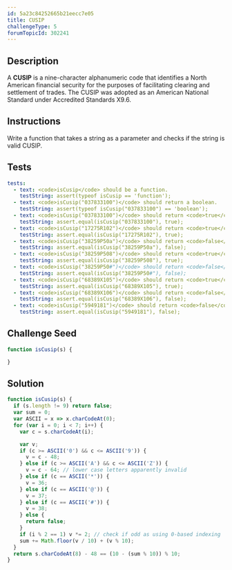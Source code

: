 ```yaml
---
id: 5a23c84252665b21eecc7e05
title: CUSIP
challengeType: 5
forumTopicId: 302241
---
```


## Description

<section id='description'>

A **CUSIP** is a nine-character alphanumeric code that identifies a North American financial security for the purposes of facilitating clearing and settlement of trades. The CUSIP was adopted as an American National Standard under Accredited Standards X9.6.

</section>

## Instructions

<section id='instructions'>

Write a function that takes a string as a parameter and checks if the string is valid CUSIP.

</section>

## Tests

<section id='tests'>

```yml
tests:
  - text: <code>isCusip</code> should be a function.
    testString: assert(typeof isCusip == 'function');
  - text: <code>isCusip("037833100")</code> should return a boolean.
    testString: assert(typeof isCusip("037833100") == 'boolean');
  - text: <code>isCusip("037833100")</code> should return <code>true</code>.
    testString: assert.equal(isCusip("037833100"), true);
  - text: <code>isCusip("17275R102")</code> should return <code>true</code>.
    testString: assert.equal(isCusip("17275R102"), true);
  - text: <code>isCusip("38259P50a")</code> should return <code>false</code>.
    testString: assert.equal(isCusip("38259P50a"), false);
  - text: <code>isCusip("38259P508")</code> should return <code>true</code>.
    testString: assert.equal(isCusip("38259P508"), true);
  - text: <code>isCusip("38259P50#")</code> should return <code>false</code>.
    testString: assert.equal(isCusip("38259P50#"), false);
  - text: <code>isCusip("68389X105")</code> should return <code>true</code>.
    testString: assert.equal(isCusip("68389X105"), true);
  - text: <code>isCusip("68389X106")</code> should return <code>false</code>.
    testString: assert.equal(isCusip("68389X106"), false);
  - text: <code>isCusip("5949181")</code> should return <code>false</code>.
    testString: assert.equal(isCusip("5949181"), false);
```

</section>

## Challenge Seed

<section id='challengeSeed'>

<div id='js-seed'>

```js
function isCusip(s) {

}
```

</div>

</section>

## Solution

<section id='solution'>

```js
function isCusip(s) {
  if (s.length != 9) return false;
  var sum = 0;
  var ASCII = x => x.charCodeAt(0);
  for (var i = 0; i < 7; i++) {
    var c = s.charCodeAt(i);

    var v;
    if (c >= ASCII('0') && c <= ASCII('9')) {
      v = c - 48;
    } else if (c >= ASCII('A') && c <= ASCII('Z')) {
      v = c - 64; // lower case letters apparently invalid
    } else if (c == ASCII('*')) {
      v = 36;
    } else if (c == ASCII('@')) {
      v = 37;
    } else if (c == ASCII('#')) {
      v = 38;
    } else {
      return false;
    }
    if (i % 2 == 1) v *= 2; // check if odd as using 0-based indexing
    sum += Math.floor(v / 10) + (v % 10);
  }
  return s.charCodeAt(8) - 48 == (10 - (sum % 10)) % 10;
}
```

</section>
